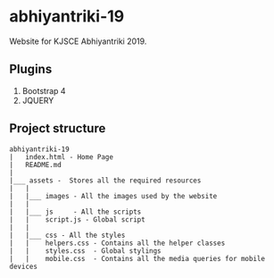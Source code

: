 # abhiyantriki-19

Website for KJSCE Abhiyantriki 2019.

## Plugins
1. Bootstrap 4
2. JQUERY


## Project structure
```
abhiyantriki-19
|   index.html - Home Page
|   README.md
|
|___ assets -  Stores all the required resources
|   |
|   |___ images - All the images used by the website
|   |
|   |___ js     - All the scripts
|   |    script.js - Global script
|   |
|   |___ css - All the styles
|   |    helpers.css - Contains all the helper classes
|   |    styles.css  - Global stylings
|   |    mobile.css  - Contains all the media queries for mobile devices
```